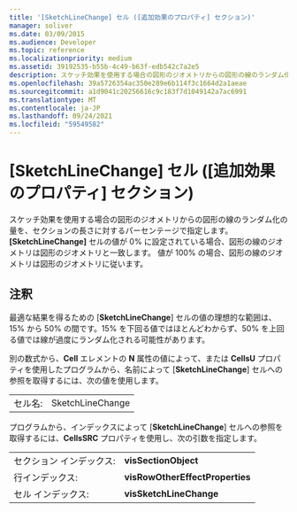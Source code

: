 ```yaml
---
title: '[SketchLineChange] セル ([追加効果のプロパティ] セクション)'
manager: soliver
ms.date: 03/09/2015
ms.audience: Developer
ms.topic: reference
ms.localizationpriority: medium
ms.assetid: 39192535-b55b-4c49-b63f-edb542c7a2e5
description: スケッチ効果を使用する場合の図形のジオメトリからの図形の線のランダム化の量を、セクションの長さに対するパーセンテージで指定します。 [SketchLineChange] セルの値が 0% に設定されている場合、図形の線のジオメトリは図形のジオメトリと一致します。 値が 100% の場合、図形の線のジオメトリは図形のジオメトリに従います。
ms.openlocfilehash: 39a5726354ac350e289e6b114f3c1664d2a1aeae
ms.sourcegitcommit: a1d9041c20256616c9c183f7d1049142a7ac6991
ms.translationtype: MT
ms.contentlocale: ja-JP
ms.lasthandoff: 09/24/2021
ms.locfileid: "59549582"
---
```

# <a name="sketchlinechange-cell-additional-effect-properties-section"></a>[SketchLineChange] セル ([追加効果のプロパティ] セクション)

スケッチ効果を使用する場合の図形のジオメトリからの図形の線のランダム化の量を、セクションの長さに対するパーセンテージで指定します。 **[SketchLineChange]** セルの値が 0% に設定されている場合、図形の線のジオメトリは図形のジオメトリと一致します。 値が 100% の場合、図形の線のジオメトリは図形のジオメトリに従います。 
  
## <a name="remarks"></a>注釈

最適な結果を得るための [**SketchLineChange**] セルの値の理想的な範囲は、15% から 50% の間です。15% を下回る値ではほとんどわからず、50% を上回る値では線が過度にランダム化される可能性があります。 
  
別の数式から、**Cell** エレメントの **N** 属性の値によって、または **CellsU** プロパティを使用したプログラムから、名前によって [**SketchLineChange**] セルへの参照を取得するには、次の値を使用します。 
  
|||
|:-----|:-----|
| セル名:  <br/> | SketchLineChange  <br/> |
   
プログラムから、インデックスによって [**SketchLineChange**] セルへの参照を取得するには、**CellsSRC** プロパティを使用し、次の引数を指定します。 
  
|||
|:-----|:-----|
| セクション インデックス:  <br/> |**visSectionObject** <br/> |
| 行インデックス:  <br/> |**visRowOtherEffectProperties** <br/> |
| セル インデックス:  <br/> |**visSketchLineChange** <br/> |
   


